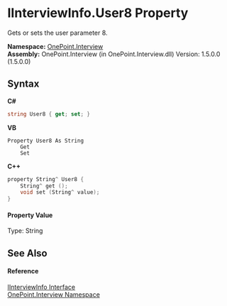 # IInterviewInfo.User8 Property 
 

Gets or sets the user parameter 8.

**Namespace:**&nbsp;<a href="N_OnePoint_Interview">OnePoint.Interview</a><br />**Assembly:**&nbsp;OnePoint.Interview (in OnePoint.Interview.dll) Version: 1.5.0.0 (1.5.0.0)

## Syntax

**C#**<br />
``` C#
string User8 { get; set; }
```

**VB**<br />
``` VB
Property User8 As String
	Get
	Set
```

**C++**<br />
``` C++
property String^ User8 {
	String^ get ();
	void set (String^ value);
}
```


#### Property Value
Type: String

## See Also


#### Reference
<a href="T_OnePoint_Interview_IInterviewInfo">IInterviewInfo Interface</a><br /><a href="N_OnePoint_Interview">OnePoint.Interview Namespace</a><br />